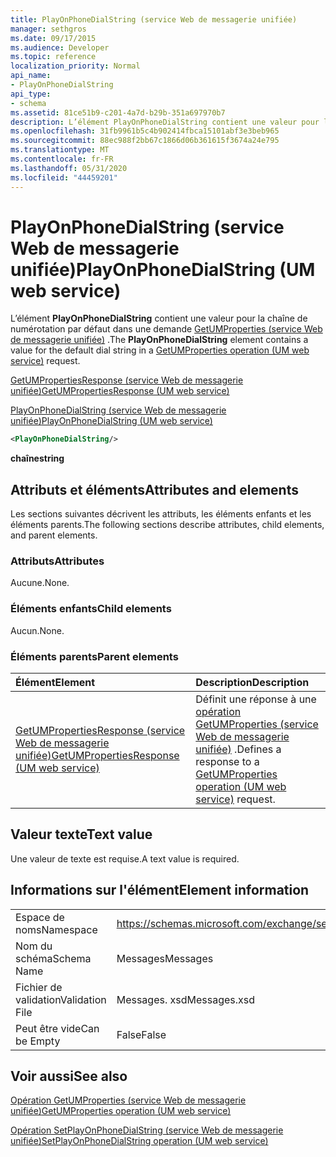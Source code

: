 ```yaml
---
title: PlayOnPhoneDialString (service Web de messagerie unifiée)
manager: sethgros
ms.date: 09/17/2015
ms.audience: Developer
ms.topic: reference
localization_priority: Normal
api_name:
- PlayOnPhoneDialString
api_type:
- schema
ms.assetid: 81ce51b9-c201-4a7d-b29b-351a697970b7
description: L’élément PlayOnPhoneDialString contient une valeur pour la chaîne de numérotation par défaut dans une demande GetUMProperties (service Web de messagerie unifiée).
ms.openlocfilehash: 31fb9961b5c4b902414fbca15101abf3e3beb965
ms.sourcegitcommit: 88ec988f2bb67c1866d06b361615f3674a24e795
ms.translationtype: MT
ms.contentlocale: fr-FR
ms.lasthandoff: 05/31/2020
ms.locfileid: "44459201"
---
```

# <a name="playonphonedialstring-um-web-service"></a><span data-ttu-id="c1bc0-103">PlayOnPhoneDialString (service Web de messagerie unifiée)</span><span class="sxs-lookup"><span data-stu-id="c1bc0-103">PlayOnPhoneDialString (UM web service)</span></span>

<span data-ttu-id="c1bc0-104">L’élément **PlayOnPhoneDialString** contient une valeur pour la chaîne de numérotation par défaut dans une demande [GetUMProperties (service Web de messagerie unifiée)](getumproperties-operation-um-web-service.md) .</span><span class="sxs-lookup"><span data-stu-id="c1bc0-104">The **PlayOnPhoneDialString** element contains a value for the default dial string in a [GetUMProperties operation (UM web service)](getumproperties-operation-um-web-service.md) request.</span></span> 
  
[<span data-ttu-id="c1bc0-105">GetUMPropertiesResponse (service Web de messagerie unifiée)</span><span class="sxs-lookup"><span data-stu-id="c1bc0-105">GetUMPropertiesResponse (UM web service)</span></span>](getumpropertiesresponse-um-web-service.md)
  
[<span data-ttu-id="c1bc0-106">PlayOnPhoneDialString (service Web de messagerie unifiée)</span><span class="sxs-lookup"><span data-stu-id="c1bc0-106">PlayOnPhoneDialString (UM web service)</span></span>](playonphonedialstring-um-web-service.md)
  
```xml
<PlayOnPhoneDialString/>
```

 <span data-ttu-id="c1bc0-107">**chaîne**</span><span class="sxs-lookup"><span data-stu-id="c1bc0-107">**string**</span></span>
## <a name="attributes-and-elements"></a><span data-ttu-id="c1bc0-108">Attributs et éléments</span><span class="sxs-lookup"><span data-stu-id="c1bc0-108">Attributes and elements</span></span>

<span data-ttu-id="c1bc0-109">Les sections suivantes décrivent les attributs, les éléments enfants et les éléments parents.</span><span class="sxs-lookup"><span data-stu-id="c1bc0-109">The following sections describe attributes, child elements, and parent elements.</span></span>
  
### <a name="attributes"></a><span data-ttu-id="c1bc0-110">Attributs</span><span class="sxs-lookup"><span data-stu-id="c1bc0-110">Attributes</span></span>

<span data-ttu-id="c1bc0-111">Aucune.</span><span class="sxs-lookup"><span data-stu-id="c1bc0-111">None.</span></span>
  
### <a name="child-elements"></a><span data-ttu-id="c1bc0-112">Éléments enfants</span><span class="sxs-lookup"><span data-stu-id="c1bc0-112">Child elements</span></span>

<span data-ttu-id="c1bc0-113">Aucun.</span><span class="sxs-lookup"><span data-stu-id="c1bc0-113">None.</span></span>
  
### <a name="parent-elements"></a><span data-ttu-id="c1bc0-114">Éléments parents</span><span class="sxs-lookup"><span data-stu-id="c1bc0-114">Parent elements</span></span>

|<span data-ttu-id="c1bc0-115">**Élément**</span><span class="sxs-lookup"><span data-stu-id="c1bc0-115">**Element**</span></span>|<span data-ttu-id="c1bc0-116">**Description**</span><span class="sxs-lookup"><span data-stu-id="c1bc0-116">**Description**</span></span>|
|:-----|:-----|
|[<span data-ttu-id="c1bc0-117">GetUMPropertiesResponse (service Web de messagerie unifiée)</span><span class="sxs-lookup"><span data-stu-id="c1bc0-117">GetUMPropertiesResponse (UM web service)</span></span>](getumpropertiesresponse-um-web-service.md) <br/> |<span data-ttu-id="c1bc0-118">Définit une réponse à une [opération GetUMProperties (service Web de messagerie unifiée)](getumproperties-operation-um-web-service.md) .</span><span class="sxs-lookup"><span data-stu-id="c1bc0-118">Defines a response to a [GetUMProperties operation (UM web service)](getumproperties-operation-um-web-service.md) request.</span></span>  <br/> |
   
## <a name="text-value"></a><span data-ttu-id="c1bc0-119">Valeur texte</span><span class="sxs-lookup"><span data-stu-id="c1bc0-119">Text value</span></span>

<span data-ttu-id="c1bc0-120">Une valeur de texte est requise.</span><span class="sxs-lookup"><span data-stu-id="c1bc0-120">A text value is required.</span></span>
  
## <a name="element-information"></a><span data-ttu-id="c1bc0-121">Informations sur l'élément</span><span class="sxs-lookup"><span data-stu-id="c1bc0-121">Element information</span></span>

|||
|:-----|:-----|
|<span data-ttu-id="c1bc0-122">Espace de noms</span><span class="sxs-lookup"><span data-stu-id="c1bc0-122">Namespace</span></span>  <br/> |https://schemas.microsoft.com/exchange/services/2006/messages  <br/> |
|<span data-ttu-id="c1bc0-123">Nom du schéma</span><span class="sxs-lookup"><span data-stu-id="c1bc0-123">Schema Name</span></span>  <br/> |<span data-ttu-id="c1bc0-124">Messages</span><span class="sxs-lookup"><span data-stu-id="c1bc0-124">Messages</span></span>  <br/> |
|<span data-ttu-id="c1bc0-125">Fichier de validation</span><span class="sxs-lookup"><span data-stu-id="c1bc0-125">Validation File</span></span>  <br/> |<span data-ttu-id="c1bc0-126">Messages. xsd</span><span class="sxs-lookup"><span data-stu-id="c1bc0-126">Messages.xsd</span></span>  <br/> |
|<span data-ttu-id="c1bc0-127">Peut être vide</span><span class="sxs-lookup"><span data-stu-id="c1bc0-127">Can be Empty</span></span>  <br/> |<span data-ttu-id="c1bc0-128">False</span><span class="sxs-lookup"><span data-stu-id="c1bc0-128">False</span></span>  <br/> |
   
## <a name="see-also"></a><span data-ttu-id="c1bc0-129">Voir aussi</span><span class="sxs-lookup"><span data-stu-id="c1bc0-129">See also</span></span>



[<span data-ttu-id="c1bc0-130">Opération GetUMProperties (service Web de messagerie unifiée)</span><span class="sxs-lookup"><span data-stu-id="c1bc0-130">GetUMProperties operation (UM web service)</span></span>](getumproperties-operation-um-web-service.md)
  
[<span data-ttu-id="c1bc0-131">Opération SetPlayOnPhoneDialString (service Web de messagerie unifiée)</span><span class="sxs-lookup"><span data-stu-id="c1bc0-131">SetPlayOnPhoneDialString operation (UM web service)</span></span>](setplayonphonedialstring-operation-um-web-service.md)

